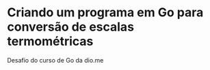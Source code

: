 # Criando um programa em Go para conversão de escalas termométricas

Desafio do curso de Go da dio.me
